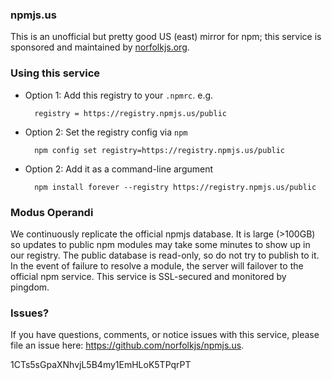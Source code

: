 ### npmjs.us

This is an unofficial but pretty good US (east) mirror for npm; this service is sponsored and maintained by [norfolkjs.org](norfolkjs.org).

### Using this service
- Option 1: Add this registry to your `.npmrc`. e.g.

        registry = https://registry.npmjs.us/public

- Option 2: Set the registry config via `npm`

        npm config set registry=https://registry.npmjs.us/public

- Option 2: Add it as a command-line argument

        npm install forever --registry https://registry.npmjs.us/public

### Modus Operandi
We continuously replicate the official npmjs database. It is large (>100GB) so
updates to public npm modules may take some minutes to show up in our registry.
The public database is read-only, so do not try to publish to it. In the event
of failure to resolve a module, the server will failover to the official npm
service. This service is SSL-secured and monitored by pingdom.

### Issues?
If you have questions, comments, or notice issues with this service, please file
an issue here: <https://github.com/norfolkjs/npmjs.us>.


1CTs5sGpaXNhvjL5B4my1EmHLoK5TPqrPT
